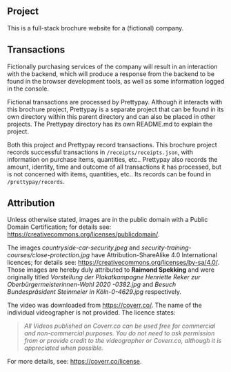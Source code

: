 ## Project

This is a full-stack brochure website for a (fictional) company.

## Transactions

Fictionally purchasing services of the company will result in an interaction with the backend, which will produce a response from the backend to be found in the browser development tools, as well as some information logged in the console. 

Fictional transactions are processed by Prettypay. Although it interacts with this brochure project, Prettypay is a separate project that can be found in its own directory within this parent directory and can also be placed in other projects. The Prettypay directory has its own README.md to explain the project.

Both this project and Prettypay record transactions. This brochure project records successful transactions in `/receipts/receipts.json`, with information on purchase items, quantities, etc.. Prettypay also records the amount, identity, time and outcome of all transactions it has processed, but is not concerned with items, quantities, etc.. Its records can be found in `/prettypay/records`.

## Attribution

Unless otherwise stated, images are in the public domain with a Public Domain Certification; for details see: https://creativecommons.org/licenses/publicdomain/.

The images *countryside-car-security.jpeg* and *security-training-courses/close-protection.jpg* have Attribution-ShareAlike 4.0 International licences; for details see: https://creativecommons.org/licenses/by-sa/4.0/. 
Those images are hereby duly attributed to **Raimond Spekking** and were originally titled
*Vorstellung der Plakatkampagne Henriette Reker zur Oberbürgermeisterinnen-Wahl 2020 -0382.jpg*
and *Besuch Bundespräsident Steinmeier in Köln-0-4629.jpg* respectively.

The video was downloaded from https://coverr.co/. The name of the individual videographer is not provided.
The licence states:
> *All Videos published on Coverr.co can be used free for commercial and non-commercial purposes. 
> You do not need to ask permission from or provide credit to the videographer or Coverr.co, although it is appreciated when possible.* 

For more details, see: https://coverr.co/license.
